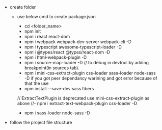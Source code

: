 -   create folder
    - use below cmd to create package.json
        - cd <folder_name>
        - npm init
        - npm i react react-dom
        - npm i webpack webpack-dev-server webpack-cli -D
        - npm i typescript awesome-typescript-loader -D
        - npm i @types/react @types/react-dom -D
        - npm i html-webpack-plugin -D
        - npm i source-map-loader -D    // to debug in devtool by adding breakpoint(in sources tab).
        -  npm i mini-css-extract-plugin css-loader sass-loader node-sass -D
        if you got peer dependancy warining and got error because of that the use
        - npm install --save-dev sass fibers
        
        // ExtractTextPlugin is deprecated use mini-css-extract-plugin as above
        //-  npm i extract-text-webpack-plugin css-loader -D

        - npm i sass-loader node-sass -D

-   follow the project file structure